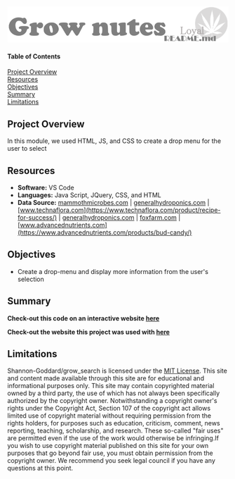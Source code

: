 ![header](/pics/header.png)
 
#### Table of Contents  

[Project Overview](#project-overview)  
[Resources](#resources)  
[Objectives](#objectives)  
[Summary](#summary)    
[Limitations](#limitations)  
  
## Project Overview  
In this module, we used HTML, JS, and CSS to create a drop menu for the user to select

## Resources  
- **Software:** VS Code   
- **Languages:** Java Script, JQuery, CSS, and HTML  
- **Data Source:** [mammothmicrobes.com](https://mammothmicrobes.com/product/mammoth-silica/) | [generalhydroponics.com](https://generalhydroponics.com/products/biothrive/) | [www.technaflora.com](https://www.technaflora.com/product/recipe-for-success/) | [generalhydroponics.com](https://generalhydroponics.com/products/flora-series/) | [foxfarm.com](https://foxfarm.com/product/foxfarm-soil-liquid-trio-pack) | [www.advancednutrients.com](https://www.advancednutrients.com/products/bud-candy/)    

## Objectives  
- Create a drop-menu and display more information from the user's selection   

## Summary
**Check-out this code on an interactive website [here](https://shannon-goddard.github.io/grow_nutrients/)**  
 
**Check-out the website this project was used with [here](https://www.loyal9.app/)**

## Limitations  
Shannon-Goddard/grow_search is licensed under the [MIT License](https://github.com/Shannon-Goddard/grow_search/blob/main/LICENSE). This site and content made available through this site are for educational and informational purposes only. This site may contain copyrighted material owned by a third party, the use of which has not always been specifically authorized by the copyright owner. Notwithstanding a copyright owner's rights under the Copyright Act, Section 107 of the copyright act allows limited use of copyright material without requiring permission from the rights holders, for purposes such as education, criticism, comment, news reporting, teaching, scholarship, and research. These so-called "fair uses" are permitted even if the use of the work would otherwise be infringing.If you wish to use copyright material published on this site for your own purposes that go beyond fair use, you must obtain permission from the copyright owner. We recommend you seek legal council if you have any questions at this point.
